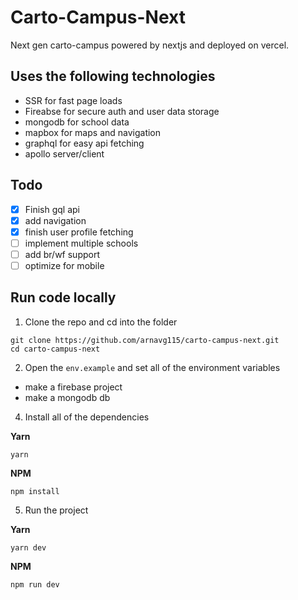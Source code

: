 # Carto-Campus-Next

Next gen carto-campus powered by nextjs and deployed on vercel.

## Uses the following technologies
- SSR for fast page loads
- Fireabse for secure auth and user data storage
- mongodb for school data
- mapbox for maps and navigation
- graphql for easy api fetching
- apollo server/client

## Todo
- [X] Finish gql api
- [X] add navigation
- [X] finish user profile fetching
- [ ] implement multiple schools
- [ ] add br/wf support
- [ ] optimize for mobile

## Run code locally
1. Clone the repo and cd into the folder
```shell
git clone https://github.com/arnavg115/carto-campus-next.git
cd carto-campus-next
```
2.  Open the `env.example` and set all of the environment variables
- make a firebase project
- make a mongodb db
4.  Install all of the dependencies

**Yarn**
```
yarn
```
**NPM**
```
npm install
```

5. Run the project

**Yarn**
```
yarn dev
```
**NPM**
```
npm run dev
```
